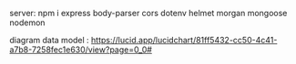 server: npm i express body-parser cors dotenv helmet morgan mongoose nodemon

diagram data model : https://lucid.app/lucidchart/81ff5432-cc50-4c41-a7b8-7258fec1e630/view?page=0_0#
